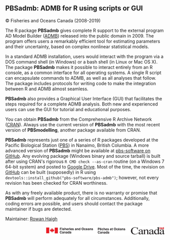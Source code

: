 ## PBSadmb: ADMB for R using scripts or GUI ##
&copy; Fisheries and Oceans Canada (2008-2019)

The R package **PBSadmb** gives complete R support to the external program AD Model Builder (<a href="http://www.admb-project.org/">ADMB</a>) released into the public domain in 2009. The program offers users a remarkably efficient tool for estimating parameters and their uncertainty, based on complex nonlinear statistical models.

In a standard ADMB installation, users would interact with the program via a DOS command shell (in Windows) or a bash shell (in Linux or Mac OS X). The package **PBSadmb** makes it possible to interact entirely from an R console, as a common interface for all operating systems. A single R script can encapsulate commands to ADMB, as well as all analyses that follow. The package includes protocols for writing code to make the integration between R and ADMB almost seamless.

**PBSadmb** also provides a Graphical User Interface (GUI) that facilitates the steps required for a complete ADMB analysis. Both new and experienced users can use the GUI for tutorial and educational purposes.

You can obtain **PBSadmb** from the Comprehensive R Archive Network (<a href="https://cran.r-project.org/web/packages/PBSadmb/index.html">CRAN</a>). Always use the current version of **PBSadmb** with the most recent version of **PBSmodelling**, another package available from CRAN. 

**PBSadmb** represents just one of a series of R packages developed at the Pacific Biological Station (<a href="http://www.pac.dfo-mpo.gc.ca/science/facilities-installations/index-eng.html#pbs">PBS</a>) in Nanaimo, British Columbia. A more advanced version of **PBSadmb** might be available at <a href="https://github.com/pbs-software">pbs-software on GitHub</a>. Any evolving package (Windows binary and source tarball) is built after using CRAN's rigorous `R CMD check --as-cran` routine (on a Windows 7 64-bit system) and posted to <a href="https://drive.google.com/drive/folders/0B2Bkic2Qu5LGOGx1WkRySVYxNFU?usp=sharing">Google Drive</a>. Most of the time, the revision on <a href="https://github.com/pbs-software/pbs-admb">GitHub</a> can be built (supposedly) in R using `devtools::install_github("pbs-software/pbs-admb")`; however, not every revision has been checked for CRAN worthiness.

As with any freely available product, there is no warranty or promise that **PBSadmb** will perform adequately for all circumstances. Additionally, coding errors are possible, and users should contact the package maintainer if bugs are detected.

Maintainer: <a href="mailto:rowan.haigh@dfo-mpo.gc.ca">Rowan Haigh</a>

<p align="right"><img src="DFOlogo_small.jpg" alt="DFO logo" style="height:30px;"></p> 

